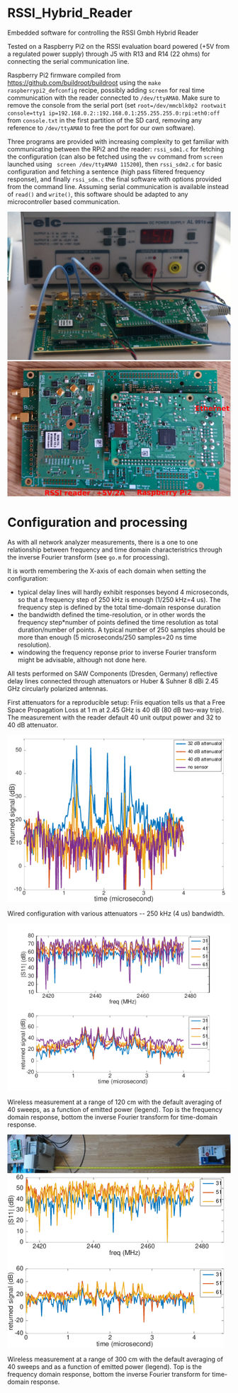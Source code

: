 # RSSI_Hybrid_Reader

Embedded software for controlling the RSSI Gmbh Hybrid Reader

Tested on a Raspberry Pi2 on the RSSI evaluation board powered (+5V from
a regulated power supply) through J5 with R13 and R14 (22 ohms) for connecting
the serial communication line.

Raspberry Pi2 firmware compiled from https://github.com/buildroot/buildroot using the
``make raspberrypi2_defconfig`` recipe, possibly adding ``screen`` for real time communication
with the reader connected to ``/dev/ttyAMA0``. Make sure to remove the console from the
serial port (set ``root=/dev/mmcblk0p2 rootwait 
console=tty1 ip=192.168.0.2::192.168.0.1:255.255.255.0:rpi:eth0:off`` from ``console.txt``
in the first partition of the SD card, removing any reference to ``/dev/ttyAMA0`` to free
the port for our own software).

Three programs are provided with increasing complexity to get familiar with communicating
between the RPi2 and the reader: ``rssi_sdm1.c`` for fetching the configuration (can also
be fetched using the ``vv`` command from ``screen`` launched using `` screen /dev/ttyAMA0 115200``),
then ``rssi_sdm2.c`` for basic configuration and fetching a sentence (high pass filtered
frequency response), and finally ``rssi_sdm.c`` the final software with options provided
from the command line. Assuming serial communication is available instead of ``read()``
and ``write()``, this software should be adapted to any microcontroller based communication.

<img src="figures/DSC00570small.jpg">

<img src="figures/reader.jpg">

# Configuration and processing

As with all network analyzer measurements, there is a one to one relationship
between frequency and time domain characteristrics through the inverse Fourier transform (see ``go.m`` 
for processing).

It is worth remembering the X-axis of each domain when setting the configuration:
* typical delay lines will hardly exhibit responses beyond 4 microseconds, so that a frequency
step of 250 kHz is enough (1/250 kHz=4 us). The frequency step is defined by the total time-domain
response duration
* the bandwidth defined the time-resolution, or in other words the frequency step*number of
points defined the time resolution as total duration/number of points. A typical number of 250 
samples should be more than enough (5 microseconds/250 samples=20 ns time resolution).
* windowing the frequency reponse prior to inverse Fourier transform might be advisable, although
not done here.

All tests performed on SAW Components (Dresden, Germany) reflective delay lines connected through
attenuators or  Huber & Suhner 8 dBi 2.45 GHz circularly polarized antennas.

First attenuators for a reproducible setup: Friis equation tells us that a Free Space Propagation Loss
at 1 m at 2.45 GHz is 40 dB (80 dB two-way trip). The measurement with the reader default 40 unit output
power and 32 to 40 dB attenuator.

<img src="figures/250kHz.png">

Wired configuration with various attenuators -- 250 kHz (4 us) bandwidth.

<img src="figures/120cm.png">

Wireless measurement at a range of 120 cm with the default averaging of 40 sweeps, as a function of emitted
power (legend). Top is the frequency domain response, bottom the inverse Fourier transform for time-domain
response.

<img src="figures/DSC00572.JPG">

<img src="figures/300cm.png">

Wireless measurement at a range of 300 cm with the default averaging of 40 sweeps and as
a function of emitted power (legend). Top is the frequency domain response, bottom the inverse Fourier transform for time-domain
response.

